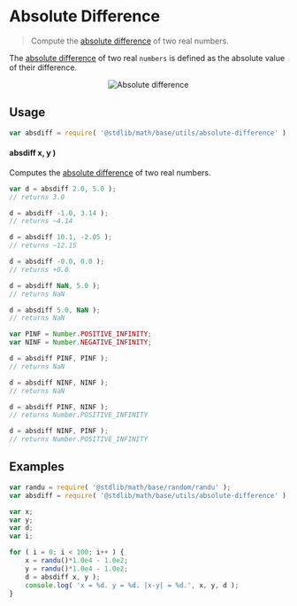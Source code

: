 # Absolute Difference

> Compute the [absolute difference][absolute-difference] of two real numbers.


<section class="intro">

The [absolute difference][absolute-difference] of two real `numbers` is defined as the absolute value of their difference.

<!-- <equation class="equation" label="eq:absolute_difference" align="center" raw="|\Delta| = | x - y |" alt="Absolute difference"> -->

<div class="equation" align="center" data-raw-text="|\Delta| = | x - y |" data-equation="eq:absolute_difference">
    <img src="https://cdn.rawgit.com/stdlib-js/stdlib/77daf5e5fd5362730d72dbec66084fe542682f52/lib/node_modules/@stdlib/math/base/utils/absolute-difference/docs/img/absolute_difference.svg" alt="Absolute difference">
    <br>
</div>

<!-- </equation> -->

</section>

<!-- /.intro -->


<section class="usage">

## Usage

``` javascript
var absdiff = require( '@stdlib/math/base/utils/absolute-difference' );
```

#### absdiff x, y )

Computes the [absolute difference][absolute-difference] of two real numbers.

``` javascript
var d = absdiff 2.0, 5.0 );
// returns 3.0

d = absdiff -1.0, 3.14 );
// returns ~4.14

d = absdiff 10.1, -2.05 );
// returns ~12.15

d = absdiff -0.0, 0.0 );
// returns +0.0

d = absdiff NaN, 5.0 );
// returns NaN

d = absdiff 5.0, NaN );
// returns NaN

var PINF = Number.POSITIVE_INFINITY;
var NINF = Number.NEGATIVE_INFINITY;

d = absdiff PINF, PINF );
// returns NaN

d = absdiff NINF, NINF );
// returns NaN

d = absdiff PINF, NINF );
// returns Number.POSITIVE_INFINITY

d = absdiff NINF, PINF );
// returns Number.POSITIVE_INFINITY
```

</section>

<!-- /.usage -->


<section class="examples">

## Examples

``` javascript
var randu = require( '@stdlib/math/base/random/randu' );
var absdiff = require( '@stdlib/math/base/utils/absolute-difference' );

var x;
var y;
var d;
var i;

for ( i = 0; i < 100; i++ ) {
    x = randu()*1.0e4 - 1.0e2;
    y = randu()*1.0e4 - 1.0e2;
    d = absdiff x, y );
    console.log( 'x = %d. y = %d. |x-y| = %d.', x, y, d );
}
```

</section>

<!-- /.examples -->


<section class="links">

[absolute-difference]: https://en.wikipedia.org/wiki/Absolute_difference

</section>

<!-- /.links -->
